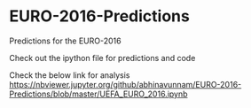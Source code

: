 # EURO-2016-Predictions
Predictions for the EURO-2016

Check out the ipython file for predictions and code

Check the below link for analysis
https://nbviewer.jupyter.org/github/abhinavunnam/EURO-2016-Predictions/blob/master/UEFA_EURO_2016.ipynb 
